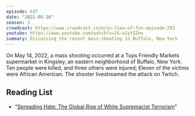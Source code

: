 ```yaml
---
episode: 637
date: "2022-05-16"
season: 3
crowdcast: https://www.crowdcast.io/e/in-lieu-of-fun-episode-293
youtube: https://www.youtube.com/watch?v=JS-w1yYSZno
summary: Discussing the recent mass-shooting in Buffalo, New York
---
```


On May 14, 2022, a mass shooting occurred at a Tops Friendly Markets supermarket in Kingsley, an eastern neighborhood of Buffalo, New York. Ten people were killed, and three others were injured; Eleven of the victims were African American. The shooter livestreamed the attack on Twitch.

## Reading List

- "[Spreading Hate: The Global Rise of White Supremacist Terrorism][book]"

[book]: https://www.brookings.edu/books/spreading-hate-the-global-rise-of-white-supremacist-terrorism/
